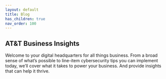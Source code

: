 ```yaml
---
layout: default
title: Blog
has_children: true
nav_order: 100
---
```


## AT&T Business Insights

Welcome to your digital headquarters for all things business. From a broad sense of what’s possible to line-item cybersecurity tips you can implement today, we’ll cover what it takes to power your business. And provide insights that can help it thrive.
